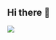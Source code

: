 ## Hi there 👋

<!--
**Spaceheadddd/Spaceheadddd** is a ✨ _special_ ✨ repository because its `README.md` (this file) appears on your GitHub profile.

Here are some ideas to get you started:

- 🔭 I’m currently working on ...
- 🌱 I’m currently learning ...
- 👯 I’m looking to collaborate on ...
- 🤔 I’m looking for help with ...
- 💬 Ask me about ...
- 📫 How to reach me: ...
- 😄 Pronouns: ...
- ⚡ Fun fact: ...
-->
[![](https://tryhackme-badges.s3.amazonaws.com/Spaceheadddd.png)](https://tryhackme.com/p/Spaceheadddd)
